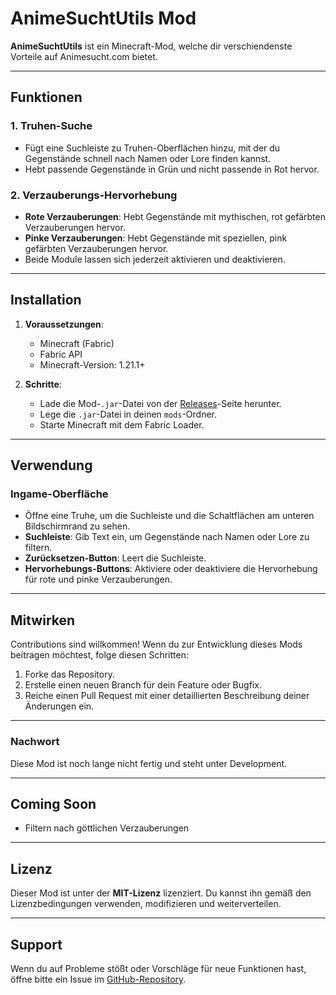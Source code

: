 # AnimeSuchtUtils Mod

**AnimeSuchtUtils** ist ein Minecraft-Mod, welche dir verschiendenste Vorteile auf Animesucht.com bietet. 

---

## Funktionen

### 1. **Truhen-Suche**
   - Fügt eine Suchleiste zu Truhen-Oberflächen hinzu, mit der du Gegenstände schnell nach Namen oder Lore finden kannst.
   - Hebt passende Gegenstände in Grün und nicht passende in Rot hervor.

### 2. **Verzauberungs-Hervorhebung**
   - **Rote Verzauberungen**: Hebt Gegenstände mit mythischen, rot gefärbten Verzauberungen hervor.
   - **Pinke Verzauberungen**: Hebt Gegenstände mit speziellen, pink gefärbten Verzauberungen hervor.
   - Beide Module lassen sich jederzeit aktivieren und deaktivieren.

---

## Installation

1. **Voraussetzungen**:
   - Minecraft (Fabric)
   - Fabric API
   - Minecraft-Version: 1.21.1+

2. **Schritte**:
   - Lade die Mod-`.jar`-Datei von der [Releases](https://github.com/yyuhdev/AnimeSuchtUtils/releases)-Seite herunter.
   - Lege die `.jar`-Datei in deinen `mods`-Ordner.
   - Starte Minecraft mit dem Fabric Loader.

---

## Verwendung

### Ingame-Oberfläche
- Öffne eine Truhe, um die Suchleiste und die Schaltflächen am unteren Bildschirmrand zu sehen.
- **Suchleiste**: Gib Text ein, um Gegenstände nach Namen oder Lore zu filtern.
- **Zurücksetzen-Button**: Leert die Suchleiste.
- **Hervorhebungs-Buttons**: Aktiviere oder deaktiviere die Hervorhebung für rote und pinke Verzauberungen.

---

## Mitwirken

Contributions sind willkommen! Wenn du zur Entwicklung dieses Mods beitragen möchtest, folge diesen Schritten:
1. Forke das Repository.
2. Erstelle einen neuen Branch für dein Feature oder Bugfix.
3. Reiche einen Pull Request mit einer detaillierten Beschreibung deiner Änderungen ein.

---

### Nachwort

Diese Mod ist noch lange nicht fertig und steht unter Development.

---

## Coming Soon

- Filtern nach göttlichen Verzauberungen

---

## Lizenz

Dieser Mod ist unter der **MIT-Lizenz** lizenziert. Du kannst ihn gemäß den Lizenzbedingungen verwenden, modifizieren und weiterverteilen.

---

## Support

Wenn du auf Probleme stößt oder Vorschläge für neue Funktionen hast, öffne bitte ein Issue im [GitHub-Repository](https://github.com/yyuhdev/AnimeSuchtUtils/issues).
